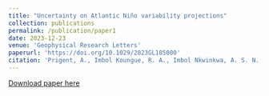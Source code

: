```yaml
---
title: "Uncertainty on Atlantic Niño variability projections"
collection: publications
permalink: /publication/paper1
date: 2023-12-23
venue: 'Geophysical Research Letters'
paperurl: 'https://doi.org/10.1029/2023GL105000'
citation: 'Prigent, A., Imbol Koungue, R. A., Imbol Nkwinkwa, A. S. N., Beobide-Arsuaga, G., & Farneti, R. (2023). Uncertainty on Atlantic Niño variability projections. Geophysical Research Letters, 50, e2023GL105000. https://doi.org/10.1029/2023GL105000'
---
```


[Download paper here](https://doi.org/10.1029/2023GL105000)

